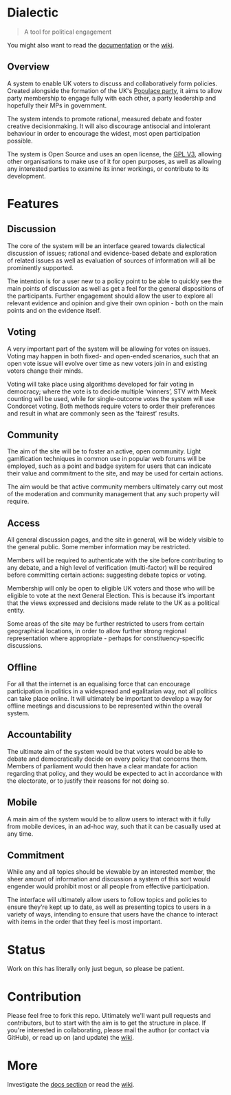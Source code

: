 # Dialectic

> A tool for political engagement

You might also want to read the [documentation](https://github.com/marcelkornblum/dialectic/blob/master/docs/README.md) or the [wiki](https://github.com/marcelkornblum/dialectic/wiki).

## Overview

A system to enable UK voters to discuss and collaboratively form policies. Created alongside the formation of the UK's [Populace party](http://www.wearepopulace.uk/), it aims to allow party membership to engage fully with each other, a party leadership and hopefully their MPs in government.

The system intends to promote rational, measured debate and foster creative decisionmaking. It will also discourage antisocial and intolerant behaviour in order to encourage the widest, most open participation possible.

The system is Open Source and uses an open license, the [GPL V3](./LICENSE), allowing other organisations to make use of it for open purposes, as well as allowing any interested parties to examine its inner workings, or contribute to its development.

# Features

## Discussion

The core of the system will be an interface geared towards dialectical discussion of issues; rational and evidence-based debate and exploration of related issues as well as evaluation of sources of information will all be prominently supported.

The intention is for a user new to a policy point to be able to quickly see the main points of discussion as well as get a feel for the general dispositions of the participants. Further engagement should allow the user to explore all relevant evidence and opinion and give their own opinion - both on the main points and on the evidence itself.

## Voting

A very important part of the system will be allowing for votes on issues. Voting may happen in both fixed- and open-ended scenarios, such that an open vote issue will evolve over time as new voters join in and existing voters change their minds.

Voting will take place using algorithms developed for fair voting in democracy; where the vote is to decide multiple ‘winners’, STV with Meek counting will be used, while for single-outcome votes the system will use Condorcet voting. Both methods require voters to order their preferences and result in what are commonly seen as the ‘fairest’ results.

## Community

The aim of the site will be to foster an active, open community. Light gamification techniques in common use in popular web forums will be employed, such as a point and badge system for users that can indicate their value and commitment to the site, and may be used for certain actions.

The aim would be that active community members ultimately carry out most of the moderation and community management that any such property will require.

## Access

All general discussion pages, and the site in general, will be widely visible to the general public. Some member information may be restricted.

Members will be required to authenticate with the site before contributing to any debate, and a high level of verification (multi-factor) will be required before committing certain actions: suggesting debate topics or voting.

Membership will only be open to eligible UK voters and those who will be eligible to vote at the next General Election. This is because it’s important that the views expressed and decisions made relate to the UK as a political entity.

Some areas of the site may be further restricted to users from certain geographical locations, in order to allow further strong regional representation where appropriate - perhaps for constituency-specific discussions.

## Offline

For all that the internet is an equalising force that can encourage participation in politics in a widespread and egalitarian way, not all politics can take place online. It will ultimately be important to develop a way for offline meetings and discussions to be represented within the overall system.

## Accountability

The ultimate aim of the system would be that voters would be able to debate and democratically decide on every policy that concerns them. Members of parliament would then have a clear mandate for action regarding that policy, and they would be expected to act in accordance with the electorate, or to justify their reasons for not doing so.

## Mobile

A main aim of the system would be to allow users to interact with it fully from mobile devices, in an ad-hoc way, such that it can be casually used at any time.

## Commitment

While any and all topics should be viewable by an interested member, the sheer amount of information and discussion a system of this sort would engender would prohibit most or all people from effective participation.

The interface will ultimately allow users to follow topics and policies to ensure they’re kept up to date, as well as presenting topics to users in a variety of ways, intending to ensure that users have the chance to interact with items in the order that they feel is most important.

# Status

Work on this has literally only just begun, so please be patient.

# Contribution

Please feel free to fork this repo. Ultimately we'll want pull requests and contributors, but to start with the aim is to get the structure in place. If you're interested in collaborating, please mail the author (or contact via GitHub), or read up on (and update) the  [wiki](https://github.com/marcelkornblum/dialectic/wiki).

# More

Investigate the [docs section](https://github.com/marcelkornblum/dialectic/blob/master/docs/README.md) or read the [wiki](https://github.com/marcelkornblum/dialectic/wiki).

